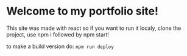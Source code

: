 # Welcome to my portfolio site!
This site was made with react so if you want to run it localy, clone the project, use npm i followed by npm start!

to make a build version do:
`npm run deploy` 